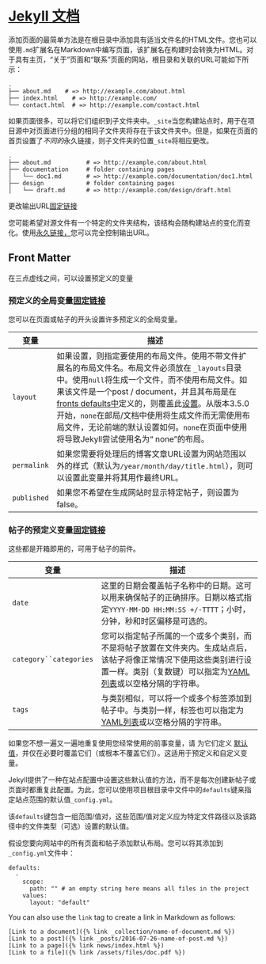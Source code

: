 

# [Jekyll 文档](https://www.jekyll.com.cn/docs/)

添加页面的最简单方法是在根目录中添加具有适当文件名的HTML文件。您也可以使用`.md`扩展名在Markdown中编写页面，该扩展名在构建时会转换为HTML。对于具有主页，“关于”页面和“联系”页面的网站，根目录和关联的URL可能如下所示：

```
.
├── about.md    # => http://example.com/about.html
├── index.html    # => http://example.com/
└── contact.html  # => http://example.com/contact.html
```

如果页面很多，可以将它们组织到子文件夹中。`_site`当您构建站点时，用于在项目源中对页面进行分组的相同子文件夹将存在于该文件夹中。但是，如果在页面的首页设置了*不同的*永久链接，则子文件夹的位置`_site`将相应更改。

```
.
├── about.md          # => http://example.com/about.html
├── documentation     # folder containing pages
│   └── doc1.md       # => http://example.com/documentation/doc1.html
├── design            # folder containing pages
│   └── draft.md      # => http://example.com/design/draft.html
```

更改输出URL[固定链接](https://jekyllrb.com/docs/pages/#changing-the-output-url)

您可能希望对源文件有一个特定的文件夹结构，该结构会随构建站点的变化而变化。使用[永久链接，](https://jekyllrb.com/docs/permalinks)您可以完全控制输出URL。





## Front Matter

在三点虚线之间，可以设置预定义的变量

### 预定义的全局变量[固定链接](https://jekyllrb.com/docs/front-matter/#predefined-global-variables)

您可以在页面或帖子的开头设置许多预定义的全局变量。

| 变量        | 描述                                                         |
| ----------- | ------------------------------------------------------------ |
| `layout`    | 如果设置，则指定要使用的布局文件。使用不带文件扩展名的布局文件名。布局文件必须放在 `_layouts`目录中。使用`null`将生成一个文件，而不使用布局文件。如果该文件是一个post / document，并且其布局是在[ fronts defaults中](https://jekyllrb.com/docs/configuration/front-matter-defaults/)定义的，则覆盖此[设置](https://jekyllrb.com/docs/configuration/front-matter-defaults/)。从版本3.5.0开始，`none`在邮局/文档中使用将生成文件而无需使用布局文件，无论前端的默认设置如何。`none`在页面中使用将导致Jekyll尝试使用名为“ none”的布局。 |
| `permalink` | 如果您需要将处理后的博客文章URL设置为网站范围以外的样式（默认为`/year/month/day/title.html`），则可以设置此变量并将其用作最终URL。 |
| `published` | 如果您不希望在生成网站时显示特定帖子，则设置为false。        |

### 帖子的预定义变量[固定链接](https://jekyllrb.com/docs/front-matter/#predefined-variables-for-posts)

这些都是开箱即用的，可用于帖子的前件。

| 变量                   | 描述                                                         |
| ---------------------- | ------------------------------------------------------------ |
| `date`                 | 这里的日期会覆盖帖子名称中的日期。这可以用来确保帖子的正确排序。日期以格式指定`YYYY-MM-DD HH:MM:SS +/-TTTT`；小时，分钟，秒和时区偏移是可选的。 |
| `category``categories` | 您可以指定帖子所属的一个或多个类别，而不是将帖子放置在文件夹内。生成站点后，该帖子将像正常情况下使用这些类别进行设置一样。类别（复数键）可以指定为[YAML列表](https://en.wikipedia.org/wiki/YAML#Basic_components)或以空格分隔的字符串。 |
| `tags`                 | 与类别相似，可以将一个或多个标签添加到帖子中。与类别一样，标签也可以指定为[YAML列表](https://en.wikipedia.org/wiki/YAML#Basic_components)或以空格分隔的字符串。 |

如果您不想一遍又一遍地重复使用您经常使用的前事变量，请 为它们定义 [默认值](https://jekyllrb.com/docs/configuration/front-matter-defaults/)，并仅在必要时覆盖它们（或根本不覆盖它们）。这适用于预定义和自定义变量。

Jekyll提供了一种在站点配置中设置这些默认值的方法，而不是每次创建新帖子或页面时都重复此配置。为此，您可以使用项目根目录中文件中的`defaults`键来指定站点范围的默认值`_config.yml`。

该`defaults`键包含一组范围/值对，这些范围/值对定义应为特定文件路径以及该路径中的文件类型（可选）设置的默认值。

假设您要向网站中的所有页面和帖子添加默认布局。您可以将其添加到`_config.yml`文件中：

```
defaults:
  -
    scope:
      path: "" # an empty string here means all files in the project
    values:
      layout: "default"
```

You can also use the `link` tag to create a link in Markdown as follows:

```
[Link to a document]({% link _collection/name-of-document.md %})
[Link to a post]({% link _posts/2016-07-26-name-of-post.md %})
[Link to a page]({% link news/index.html %})
[Link to a file]({% link /assets/files/doc.pdf %})
```